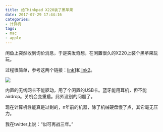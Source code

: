 ```yaml
---
title: 给Thinkpad X220装了黑苹果
date: 2017-07-29 17:44:16
categories:
- 计算机
tags:
- mac
- apple
---
```


闲鱼上突然收到询价消息，于是突发奇想，在闲置很久的X220上装个黑苹果玩玩。

过程很简单，参考这两个链接：[link1](https://www.youtube.com/watch?v=e_VDC-wUXis)和[link2](http://x220.mcdonnelltech.com)。

![](https://wx3.sinaimg.cn/large/006tNbRwly1fwvwwwbzydj30sg0sg7be.jpg)

内置的无线网卡不能驱动，用了个闲置的USB卡。蓝牙能用耳机，但不能airdrop。关机会变重启。此外没别的问题了。

现在计算机性能真是过剩的，n年前的机器，除了机械硬盘慢了点，其它毫无压力。

我在twitter上说：“似可再战三年。”
